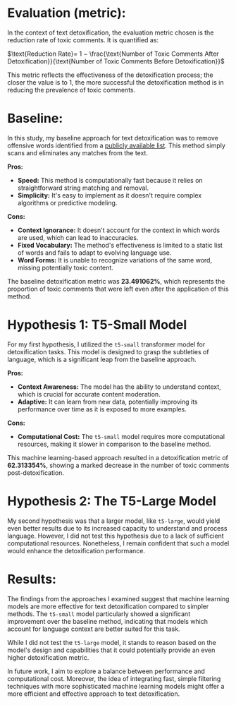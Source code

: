 
# Evaluation (metric):

In the context of text detoxification, the evaluation metric chosen is the reduction rate of toxic comments. It is quantified as:

$\text{Reduction Rate}= 1 − \frac{\text{Number of Toxic Comments After Detoxification}}{\text{Number of Toxic Comments Before Detoxification}}$

This metric reflects the effectiveness of the detoxification process; the closer the value is to 1, the more successful the detoxification method is in reducing the prevalence of toxic comments.

# Baseline:

In this study, my baseline approach for text detoxification was to remove offensive words identified from a [publicly available list](https://www.phorum.org/phorum5/read.php?63,127769). This method simply scans and eliminates any matches from the text.

**Pros:**

* **Speed:** This method is computationally fast because it relies on straightforward string matching and removal.
* **Simplicity:** It's easy to implement as it doesn't require complex algorithms or predictive modeling.

**Cons:**

* **Context Ignorance:** It doesn't account for the context in which words are used, which can lead to inaccuracies.
* **Fixed Vocabulary:** The method's effectiveness is limited to a static list of words and fails to adapt to evolving language use.
* **Word Forms:** It is unable to recognize variations of the same word, missing potentially toxic content.

The baseline detoxification metric was **23.491062%**, which represents the proportion of toxic comments that were left even after the application of this method.

# Hypothesis 1: T5-Small Model

For my first hypothesis, I utilized the `t5-small` transformer model for detoxification tasks. This model is designed to grasp the subtleties of language, which is a significant leap from the baseline approach.

**Pros:**

* **Context Awareness:** The model has the ability to understand context, which is crucial for accurate content moderation.
* **Adaptive:** It can learn from new data, potentially improving its performance over time as it is exposed to more examples.

**Cons:**

* **Computational Cost:** The `t5-small` model requires more computational resources, making it slower in comparison to the baseline method.

This machine learning-based approach resulted in a detoxification metric of **62.313354%**, showing a marked decrease in the number of toxic comments post-detoxification.

# Hypothesis 2: The T5-Large Model

My second hypothesis was that a larger model, like `t5-large`, would yield even better results due to its increased capacity to understand and process language. However, I did not test this hypothesis due to a lack of sufficient computational resources. Nonetheless, I remain confident that such a model would enhance the detoxification performance.

# Results:

The findings from the approaches I examined suggest that machine learning models are more effective for text detoxification compared to simpler methods. The `t5-small` model particularly showed a significant improvement over the baseline method, indicating that models which account for language context are better suited for this task.

While I did not test the `t5-large` model, it stands to reason based on the model's design and capabilities that it could potentially provide an even higher detoxification metric.

In future work, I aim to explore a balance between performance and computational cost. Moreover, the idea of integrating fast, simple filtering techniques with more sophisticated machine learning models might offer a more efficient and effective approach to text detoxification.
